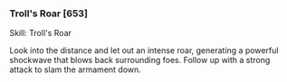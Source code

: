 ### Troll's Roar [653]

Skill: Troll's Roar

Look into the distance and let out an intense roar, generating a powerful shockwave that blows back surrounding foes. Follow up with a strong attack to slam the armament down.